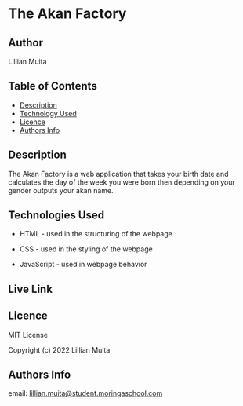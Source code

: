 # The Akan Factory

## Author

<p>Lillian Muita<p>


## Table of Contents

- [Description](#Description)
- [Technology Used](#technologies-used)
- [Licence](#licence)
- [Authors Info](#author-Info)

## Description

<p>The Akan Factory is a web application that takes your birth date and
        calculates the day of the week you were born then depending on your
        gender outputs your akan name.</p>
        
## Technologies Used

- HTML - used in the structuring of the webpage

- CSS - used in the styling of the webpage

- JavaScript - used in webpage behavior

## Live Link

#### 

## Licence

MIT License

Copyright (c) 2022 Lillian Muita



## Authors Info

email: lillian.muita@student.moringaschool.com
